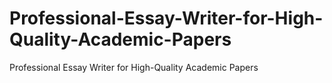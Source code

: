 # Professional-Essay-Writer-for-High-Quality-Academic-Papers
Professional Essay Writer for High-Quality Academic Papers
